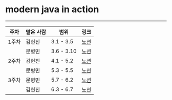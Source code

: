 # modern java in action
---
| 주차  | 맡은 사람      | 범위                                                                              |링크|
|-----|------------|---------------------------------------------------------------------------------|---|
| 1주차 | 김현진        | 3.1 - 3.5                                                                       |[노션](https://www.notion.so/1-3-1-3-5-5a265ad248754dbe8b55c3a3e1497595)|
|| 문병민 | 3.6 - 3.10 | [노션](https://apricot-tarsal-29a.notion.site/1-ab79bd9a123e4d5191203375e18a8a81) |
| 2주차 | 김현진        | 4.1 - 5.2                                                                       |[노션](https://www.notion.so/2-4-1-5-2-612d311993b54446b671ee93def70201)|
|| 문병민 | 5.3 - 5.5  | [노션](https://apricot-tarsal-29a.notion.site/2-2264539a7110407d85faf00430ce2f6b) |
| 3주차 | 문병민        | 5.7 - 6.2                                                                       |[노션](https://apricot-tarsal-29a.notion.site/3-cb974544303049f09d99b6449ec36ed7)|
|| 김현진 | 6.3 - 6.7  | [노션](https://apricot-tarsal-29a.notion.site/2-2264539a7110407d85faf00430ce2f6b) |
